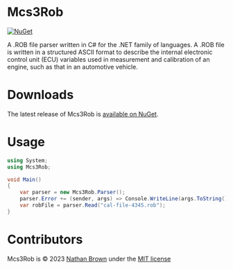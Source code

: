 Mcs3Rob
=======

[![NuGet](https://img.shields.io/nuget/v/Mcs3Rob.svg)](https://www.nuget.org/packages/Mcs3Rob/)

A .ROB file parser written in C# for the .NET family of languages.  A .ROB file is written in a structured ASCII format to describe the internal electronic control unit (ECU) variables used in measurement and calibration of an engine, such as that in an automotive vehicle.


# Downloads

The latest release of Mcs3Rob is [available on NuGet](https://www.nuget.org/packages/Mcs3Rob/).


# Usage

```cs
using System;
using Mcs3Rob;

void Main()
{
    var parser = new Mcs3Rob.Parser();
    parser.Error += (sender, args) => Console.WriteLine(args.ToString());
    var robFile = parser.Read("cal-file-4345.rob");
}
```


# Contributors

Mcs3Rob is &copy; 2023 [Nathan Brown](https://github.com/ngbrown) under the [MIT license](https://github.com/ngbrown/Mcs3Rob/blob/master/LICENSE.txt)

